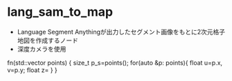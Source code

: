 # lang_sam_to_map
- Language Segment Anythingが出力したセグメント画像をもとに2次元格子地図を作成するノード
- 深度カメラを使用

fn(std::vector<Point2D> points)
{
    size_t p_s=points();
    for(auto &p: points){
        float u=p.x, v=p.y;
        float z=
    }
}